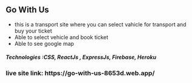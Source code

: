 <h2>Go With Us </h2>
<ul style={backgroud-color:'red'}>
  <li>this is a transport site where you can select vahicle for transport and buy your ticket</li>
  <li>Able to select vehicle and book ticket</li>
  <li>Able to see google map</li>
</ul>

<h5>Technologies :CSS, ReactJs , ExpressJs, Firebase, Heroku</h5>
    
<h3>live site link: https://go-with-us-8653d.web.app/</h3>
